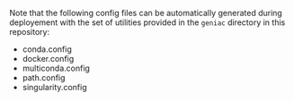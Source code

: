 Note that the following config files can be automatically generated during deployement with the set of utilities provided in the `geniac` directory in this repository:

* conda.config
* docker.config
* multiconda.config
* path.config
* singularity.config
